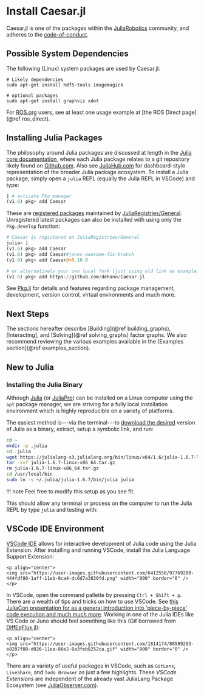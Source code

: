# Install Caesar.jl

Caesar.jl is one of the packages within the [JuliaRobotics](http://www.juliarobotics.org) community, and adheres to the [code-of-conduct](https://github.com/JuliaRobotics/administration/blob/master/code_of_conduct.md).

## Possible System Dependencies

The following (Linux) system packages are used by Caesar.jl:
```
# Likely dependencies
sudo apt-get install hdf5-tools imagemagick

# optional packages
sudo apt-get install graphviz xdot
```

For [ROS.org](https://www.ros.org/) users, see at least one usage example at [the ROS Direct page](@ref ros_direct).

## Installing Julia Packages

The philosophy around Julia packages are discussed at length in the [Julia core documentation](https://docs.julialang.org/en/stable/manual/packages/), where each Julia package relates to a git repository likely found on [Github.com](http://www.github.com).  Also see [JuliaHub.com](https://juliahub.com/ui/Packages/Caesar/BNbRm) for dashboard-style representation of the broader Julia package ecosystem.
To install a Julia package, simply open a `julia` REPL (equally the Julia REPL in VSCode) and type:

```julia
] # activate Pkg manager
(v1.6) pkg> add Caesar
```

These are [registered packages](https://pkg.julialang.org/) maintained by [JuliaRegistries/General](http://github.com/JuliaRegistries/General).
Unregistered latest packages can also be installed with using only the `Pkg.develop` function:

```julia
# Caesar is registered on JuliaRegistries/General
julia> ]
(v1.6) pkg> add Caesar
(v1.6) pkg> add Caesar#janes-awesome-fix-branch
(v1.6) pkg> add Caesar@v0.10.0

# or alternatively your own local fork (just using old link as example)
(v1.6) pkg> add https://github.com/dehann/Caesar.jl
```

See [Pkg.jl](https://github.com/JuliaLang/Pkg.jl) for details and features regarding package management, development, version control, virtual environments and much more.

## Next Steps

The sections hereafter describe [Building](@ref building_graphs), [Interacting], and [Solving](@ref solving_graphs) factor graphs.  We also recommend reviewing the various examples available in the [Examples section](@ref examples_section).  

## New to Julia

### Installing the Julia Binary

Although [Julia](https://julialang.org/) (or [JuliaPro](https://juliacomputing.com/)) can be installed on a Linux computer using the `apt` package manager, we are striving for a fully local installation environment which is highly reproducible on a variety of platforms.

The easiest method is---via the terminal---to [download the desired](https://julialang.org/downloads/) version of Julia as a binary, extract, setup a symbolic link, and run:

```bash
cd ~
mkdir -p .julia
cd .julia
wget https://julialang-s3.julialang.org/bin/linux/x64/1.6/julia-1.6.7-linux-x86_64.tar.gz
tar -xvf julia-1.6.7-linux-x86_64.tar.gz
rm julia-1.6.7-linux-x86_64.tar.gz
cd /usr/local/bin
sudo ln -s ~/.julia/julia-1.6.7/bin/julia julia
```
!!! note
    Feel free to modify this setup as you see fit.

This should allow any terminal or process on the computer to run the Julia REPL by type `julia` and testing with:

## VSCode IDE Environment

[VSCode IDE](https://www.julia-vscode.org/) allows for interactive development of Julia code using the Julia Extension.  After installing and running VSCode, install the Julia Language Support Extension:

```@raw html
<p align="center">
<img src="https://user-images.githubusercontent.com/6412556/97769200-444fdf80-1aff-11eb-8ca4-dc6d7a3830fd.png" width="800" border="0" />
</p>
```

In VSCode, open the command pallette by pressing `Ctrl + Shift + p`.  There are a wealth of tips and tricks on how to use VSCode.  See [this JuliaCon presentation for as a general introduction into 'piece-by-piece' code execution and much much more](https://www.youtube.com/watch?v=IdhnP00Y1Ks).  Working in one of the Julia IDEs like VS Code or Juno should feel something like this (Gif borrowed from [DiffEqFlux.jl](https://github.com/SciML/DiffEqFlux.jl)):
```@raw html
<p align="center">
<img src="https://user-images.githubusercontent.com/1814174/88589293-e8207f80-d026-11ea-86e2-8a3feb8252ca.gif" width="800" border="0" />
</p>
```

There are a variety of useful packages in VSCode, such as `GitLens`, `LiveShare`, and `Todo Browser` as just a few highlights.  These *VSCode Extensions* are independent of the already vast JuliaLang Package Ecosystem (see [JuliaObserver.com](https://juliaobserver.com/)).

